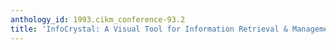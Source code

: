 ```yaml
---
anthology_id: 1993.cikm_conference-93.2
title: 'InfoCrystal: A Visual Tool for Information Retrieval & Management'
---
```

